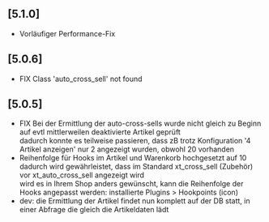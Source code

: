 ## [5.1.0] 
- Vorläufiger Performance-Fix

## [5.0.6]
- FIX Class 'auto_cross_sell' not found

## [5.0.5]
- FIX Bei der Ermittlung der  auto-cross-sells wurde nicht gleich zu Beginn auf evtl mittlerweilen deaktivierte Artikel geprüft\
  dadurch konnte es teilweise passieren, dass zB trotz Konfiguration '4 Artikel anzeigen' nur 2 angezeigt wurden, obwohl 20 vorhanden
- Reihenfolge für Hooks im Artikel und Warenkorb hochgesetzt auf 10\
  dadurch wird gewährleistet, dass im Standard xt_cross_sell (Zubehör) vor xt_auto_cross_sell angezeigt wird\
  wird es in Ihrem Shop anders gewünscht, kann die Reihenfolge der Hooks angepasst werden: installierte Plugins > Hookpoints (icon)
- dev: die Ermittlung der Artikel findet nun komplett auf der DB statt, in einer Abfrage die gleich die Artikeldaten lädt  